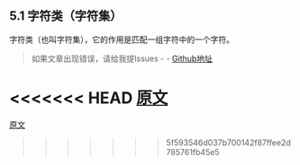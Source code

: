 ## 5.1 字符类（字符集）

字符类（也叫字符集），它的作用是匹配一组字符中的一个字符。

> 如果文章出现错误，请给我提Issues - -
[Github地址](https://github.com/SBDavid/How-a-Regex-Engine-Works-Internally)

<<<<<<< HEAD
[原文](https://www.regular-expressions.info/charclass.html)
=======
[原文]()
>>>>>>> 5f593546d037b700142f87ffee2d785761fb45e5
